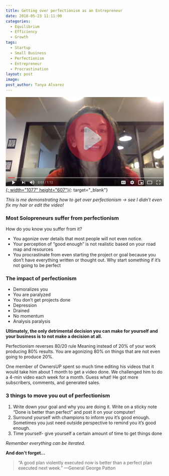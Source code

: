 ```yaml
---
title: Getting over perfectionism as an Entrepreneur
date: 2018-05-23 11:11:00
categories:
  - Equilibrium
  - Efficiency
  - Growth
tags:
  - Startup
  - Small Business
  - Perfectionism
  - Entrepreneur
  - Procrastination
layout: post
image:
post_author: Tanya Alvarez
---
```


[![](/assets/images/untitled-design.png){: width="1077" height="607"}](https://youtu.be/8iLflxk6dLg){: target="_blank"}

<span class="small"><em>This is me demonstrating how to get over perfectionism -&gt; see I didn&rsquo;t even fix my hair or edit the video!</em></span>

### Most Solopreneurs suffer from perfectionism

How do you know you suffer from it?

* You agonize over details that most people will not even notice.
* Your perception of “good enough” is not realistic based on your road map and resources
* You procrastinate from even starting the project or goal because you don’t have everything written or thought out. Why start something if it’s not going to be perfect

### The impact of perfectionism

* Demoralizes you
* You are paralyzed
* You don’t get projects done
* Depression
* Drained
* No momentum
* Analysis paralysis

**Ultimately, the only detrimental decision you can make for yourself and your business is to not make a decision at all.**

Perfectionism reverses 80/20 rule Meaning instead of 20% of your work producing 80% results. You are agonizing 80% on things that are not even going to produce 20%.

One member of OwnersUP spent so much time editing his videos that it would take him about 1 month to get a video done. We challenged him to do a 4-min video each week for a month. Guess what\! He got more subscribers, comments, and generated sales.

### 3 things to move you out of perfectionism

1. Write down your goal and why you are doing it. Write on a sticky note “Done is better than perfect” and post it on your computer\!
2. Surround yourself with champions to inform you it’s good enough. Sometimes you just need outside perspective to remind you it’s good enough.
3. Time yourself- give yourself a certain amount of time to get things done

*Remember everything can be iterated.*

**And don't forget…**

> “A good plan violently executed now is better than a perfect plan executed next week.” —General George Patton